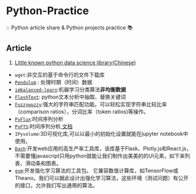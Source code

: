 # Python-Practice
:bulb: Python article share & Python projects practice :books:

## Article
1. [Little known python data science library(Chinese)](https://mp.weixin.qq.com/s?__biz=MzI1MTE2ODg4MA==&mid=2650070574&idx=1&sn=bdf78dbae1abbaad2dcf7e8014e59a14&chksm=f1f76f31c680e627694add8732735fd2a355b271a1d64c49e56783a86dd83544464e95fa6688&mpshare=1&scene=1&srcid=#rd)
  *  `wget`:非交互的基于命令行的文件下载库
  *  [`Pendulum`](https://pendulum.eustace.io/docs/) : 处理时期（时间）数据
  *  [`imbalanced-learn`](http://imbalanced-learn.org/en/stable):机器学习分类算法**非均衡数据**
  *  [`FlashText`](https://flashtext.readthedocs.io/en/latest/#): python文本分析中抽取、替换关键词
  *  [`Fuzzywuzzy`](https://github.com/seatgeek/fuzzywuzzy):强大的字符串匹配功能。可以轻松实现字符串比较比率（comparison ratios），分词比率（token ratios)等操作。
  *  [`PyFlux`](https://pyflux.readthedocs.io/en/latest/index.html):时间序列分析
  *  [`PyFTS`](https://towardsdatascience.com/a-short-tutorial-on-fuzzy-time-series-dcc6d4eb1b15):时间序列分析,[文档](https://pyfts.github.io/pyFTS/)
  *  `IPyvolume`:3D可视化库,可以以最小的初始化设置就能在jupyter notebook中使用。
  *  [`Dash`](https://dash.plot.ly/):开发web应用的高生产率工具库，该库基于Flask、Plotly.js和React.js，不需要懂javascript只用python就能让我们制作出美美的的UI元素，如下来列表、滑动条和图表。
  *  [`gym`](https://gym.openai.com/):开发强化学习算法的工具包。 它兼容数值计算库，如TensorFlow或Theano。我们可以据此设计出强化学习算法，这些环境（测试问题）有公开的接口，允许我们写出通用的算法。
